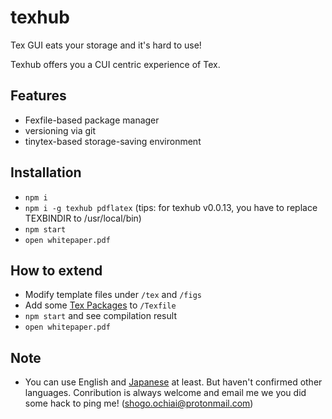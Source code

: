 # texhub

Tex GUI eats your storage and it's hard to use!

Texhub offers you a CUI centric experience of Tex.

## Features
- Fexfile-based package manager
- versioning via git
- tinytex-based storage-saving environment

## Installation

- `npm i`
- `npm i -g texhub pdflatex` (tips: for texhub v0.0.13, you have to replace TEXBINDIR to /usr/local/bin)
- `npm start`
- `open whitepaper.pdf`

## How to extend

- Modify template files under `/tex` and `/figs`
- Add some [Tex Packages](https://ctan.org/search) to `/Texfile`
- `npm start` and see compilation result
- `open whitepaper.pdf`

## Note

- You can use English and [Japanese](https://texwiki.texjp.org/?BXjscls) at least. But haven't confirmed other languages. Conribution is always welcome and email me we you did some hack to ping me! (shogo.ochiai@protonmail.com)
